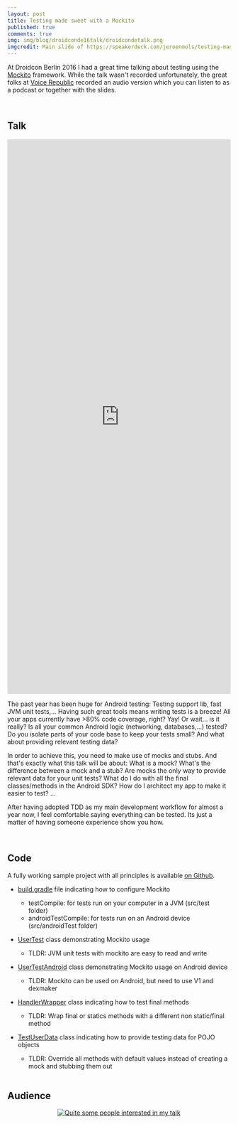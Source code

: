 ```yaml
---
layout: post
title: Testing made sweet with a Mockito
published: true
comments: true
img: img/blog/droidconde16talk/droidcondetalk.png
imgcredit: Main slide of https://speakerdeck.com/jeroenmols/testing-made-sweet-with-a-mockito, images credits at end.
---
```

At Droidcon Berlin 2016 I had a great time talking about testing using the [Mockito](http://mockito.org/) framework. While the talk wasn't recorded unfortunately, the great folks at [Voice Republic](https://voicerepublic.com/series/droidcon-berlin-2016) recorded an audio version which you can listen to as a podcast or together with the slides.

<br>

## Talk

<script async class="speakerdeck-embed" data-id="061ea326e4b24a3aa961440fd699c481" data-ratio="1.77777777777778" src="//speakerdeck.com/assets/embed.js"></script>

<iframe width="100%" height="32%" src="https://voicerepublic.com/embed/talks/testing-made-sweet-with-a-mockito" frameborder="0" scrolling="no" allowfullscreen></iframe>

The past year has been huge for Android testing: Testing support lib, fast JVM unit tests,... Having such great tools means writing tests is a breeze! All your apps currently have >80% code coverage, right? Yay! Or wait... is it really? Is all your common Android logic (networking, databases,...) tested? Do you isolate parts of your code base to keep your tests small? And what about providing relevant testing data?

In order to achieve this, you need to make use of mocks and stubs. And that's exactly what this talk will be about: What is a mock? What's the difference between a mock and a stub? Are mocks the only way to provide relevant data for your unit tests? What do I do with all the final classes/methods in the Android SDK? How do I architect my app to make it easier to test? ...

After having adopted TDD as my main development workflow for almost a year now, I feel comfortable saying everything can be tested. Its just a matter of having someone experience show you how.

<br>

## Code
A fully working sample project with all principles is available [on Github](https://github.com/JeroenMols/MockitoExample).

- [build.gradle](https://github.com/JeroenMols/MockitoExample/blob/master/app/build.gradle) file indicating how to configure Mockito
  - testCompile: for tests run on your computer in a JVM (src/test folder)
  - androidTestCompile: for tests run on an Android device (src/androidTest folder)
- [UserTest](https://github.com/JeroenMols/MockitoExample/blob/master/app/src/test/java/com/jeroenmols/mockitoexample/UserTest.java) class demonstrating Mockito usage
  - TLDR: JVM unit tests with mockito are easy to read and write
- [UserTestAndroid](https://github.com/JeroenMols/MockitoExample/blob/master/app/src/androidTest/java/com/jeroenmols/mockitoexample/UserTestAndroid.java) class demonstrating Mockito usage on Android device
  - TLDR: Mockito can be used on Android, but need to use V1 and dexmaker
- [HandlerWrapper](https://github.com/JeroenMols/MockitoExample/blob/master/app/src/main/java/com/jeroenmols/mockitoexample/HandlerWrapper.java) class indicating how to test final methods
  - TLDR: Wrap final or statics methods with a different non static/final method
- [TestUserData](https://github.com/JeroenMols/MockitoExample/blob/master/app/src/test/java/com/jeroenmols/mockitoexample/TestUserData.java) class indicating how to provide testing data for POJO objects
  - TLDR: Override all methods with default values instead of creating a mock and stubbing them out

  <br>

## Audience

<center><a href="{{ site.blogbaseurl }}img/blog/droidconde16talk/audience.jpg"><img src="{{ site.blogbaseurl }}img/blog/droidconde16talk/audience.jpg" alt="Quite some people interested in my talk"></a></center>
